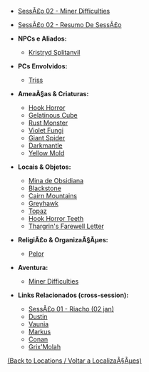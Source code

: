 ﻿
- [SessÃ£o 02 - Miner Difficulties](s02_-_sessao_02_-_miner_difficulties.md)
- [SessÃ£o 02 - Resumo De SessÃ£o](s02_-_sessao_02_-_resumo_de_sessao.md)

- **NPCs e Aliados:**
	- [Kristryd Splitanvil](kristryd_splitanvil.md)

- **PCs Envolvidos:**
	- [Triss](triss.md)

- **AmeaÃ§as & Criaturas:**
	- [Hook Horror](hook_horror.md)
	- [Gelatinous Cube](gelatinous_cube.md)
	- [Rust Monster](rust_monster.md)
	- [Violet Fungi](violet_fungi.md)
	- [Giant Spider](giant_spider.md)
	- [Darkmantle](darkmantle.md)
	- [Yellow Mold](yellow_mold.md)

- **Locais & Objetos:**
	- [Mina de Obsidiana](mina_de_obsidiana.md)
	- [Blackstone](blackstone.md)
	- [Cairn Mountains](cairn_mountains.md)
	- [Greyhawk](greyhawk.md)
	- [Topaz](topaz.md)
	- [Hook Horror Teeth](hook_horror_teeth.md)
	- [Thargrin's Farewell Letter](thargrin_letter.md)

- **ReligiÃ£o & OrganizaÃ§Ãµes:**
	- [Pelor](pelor.md)

- **Aventura:**
	- [Miner Difficulties](miner_difficulties.md)

- **Links Relacionados (cross-session):**
	- [SessÃ£o 01 - Riacho (02 jan)](s01_-_sessao_01_-_riacho_(02-jan).md)
	- [Dustin](pc_dustin..md)
	- [Vaunia](vaunia.md)
	- [Markus](markus.md)
	- [Conan](conan.md)
	- [Grix'Molah](grix_molah.md)
	
[(Back to Locations / Voltar a LocalizaÃ§Ãµes)](localizacoes.md)
























